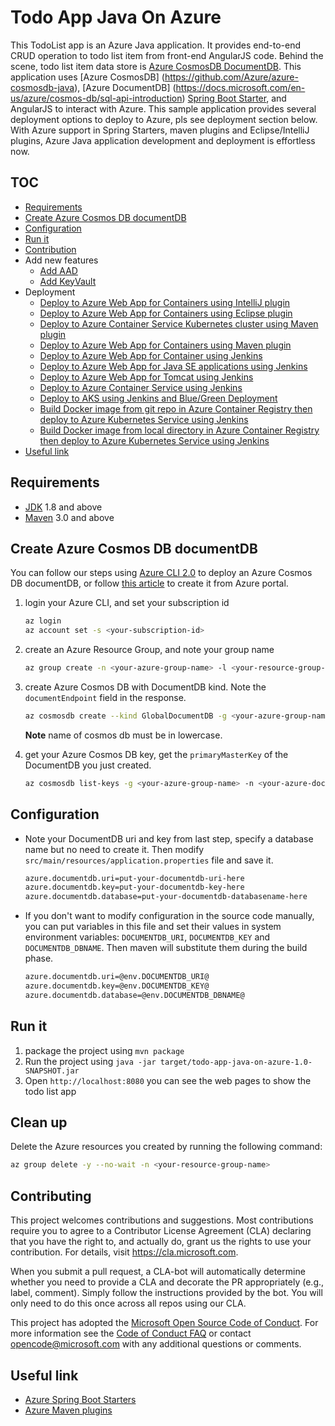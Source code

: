 # Todo App Java On Azure

This TodoList app is an Azure Java application. It provides end-to-end CRUD operation to todo list item from front-end AngularJS code. Behind the scene, todo list item data store is [Azure CosmosDB DocumentDB](https://docs.microsoft.com/en-us/azure/cosmos-db/documentdb-introduction). This application uses [Azure CosmosDB] (https://github.com/Azure/azure-cosmosdb-java), [Azure DocumentDB] (https://docs.microsoft.com/en-us/azure/cosmos-db/sql-api-introduction) [Spring Boot Starter](https://github.com/Microsoft/azure-spring-boot), and AngularJS to interact with Azure. This sample application provides several deployment options to deploy to Azure, pls see deployment section below. With Azure support in Spring Starters, maven plugins and Eclipse/IntelliJ plugins, Azure Java application development and deployment is effortless now.


## TOC

* [Requirements](#requirements)
* [Create Azure Cosmos DB documentDB](#create-azure-cosmos-db-documentdb)
* [Configuration](#configuration)
* [Run it](#run-it)
* [Contribution](#contributing)
* Add new features
    * [Add AAD](https://github.com/Microsoft/todo-app-java-on-azure/tree/aad-start)
    * [Add KeyVault](https://github.com/Microsoft/todo-app-java-on-azure/tree/keyvault-secrets)
* Deployment
    * [Deploy to Azure Web App for Containers using IntelliJ plugin](./doc/deployment/deploy-to-azure-web-app-using-intelliJ-plugin.md)
    * [Deploy to Azure Web App for Containers using Eclipse plugin](./doc/deployment/deploy-to-azure-web-app-using-eclipse-plugin.md)
    * [Deploy to Azure Container Service Kubernetes cluster using Maven plugin](./doc/deployment/deploy-to-azure-container-service-using-maven-plugin.md)
    * [Deploy to Azure Web App for Containers using Maven plugin](./doc/deployment/deploy-to-azure-web-app-using-maven-plugin.md)
    * [Deploy to Azure Web App for Container using Jenkins](./doc/deployment/deploy-to-azure-web-app-using-jenkins.md)
    * [Deploy to Azure Web App for Java SE applications using Jenkins](./doc/deployment/deploy-to-azure-web-app-javase-using-jenkins.md)
    * [Deploy to Azure Web App for Tomcat using Jenkins](./doc/deployment/deploy-to-azure-web-app-tomcat-using-jenkins.md)
    * [Deploy to Azure Container Service using Jenkins](./doc/deployment/deploy-to-azure-container-service-using-jenkins.md)
    * [Deploy to AKS using Jenkins and Blue/Green Deployment](./doc/deployment/deploy-to-AKS-blueegreen-using-jenkins.md)
    * [Build Docker image from git repo in Azure Container Registry then deploy to Azure Kubernetes Service using Jenkins](./doc/deployment/deploy-to-aks-with-acr-build-git-using-jenkins.md)
    * [Build Docker image from local directory in Azure Container Registry then deploy to Azure Kubernetes Service using Jenkins](./doc/deployment/deploy-to-aks-with-acr-build-local-using-jenkins.md)
* [Useful link](#useful-link)

## Requirements

* [JDK](http://www.oracle.com/technetwork/java/javase/downloads/jdk8-downloads-2133151.html) 1.8 and above
* [Maven](https://maven.apache.org/) 3.0 and above

## Create Azure Cosmos DB documentDB

You can follow our steps using [Azure CLI 2.0](https://docs.microsoft.com/en-us/cli/azure/install-azure-cli?view=azure-cli-latest) to deploy an Azure Cosmos DB documentDB,
or follow [this article](https://docs.microsoft.com/en-us/azure/cosmos-db/create-documentdb-java) to create it from Azure portal.

1. login your Azure CLI, and set your subscription id 
    
    ```bash
    az login
    az account set -s <your-subscription-id>
    ```
1. create an Azure Resource Group, and note your group name

    ```bash
    az group create -n <your-azure-group-name> -l <your-resource-group-region>
    ```

1. create Azure Cosmos DB with DocumentDB kind. Note the `documentEndpoint` field in the response.

   ```bash
   az cosmosdb create --kind GlobalDocumentDB -g <your-azure-group-name> -n <your-azure-documentDB-name>
   ```
   **Note** name of cosmos db must be in lowercase.
   
1. get your Azure Cosmos DB key, get the `primaryMasterKey` of the DocumentDB you just created.

    ```bash
    az cosmosdb list-keys -g <your-azure-group-name> -n <your-azure-documentDB-name>
    ```

## Configuration

* Note your DocumentDB uri and key from last step, specify a database name but no need to create it.
  Then modify `src/main/resources/application.properties` file and save it.

    ``` txt
    azure.documentdb.uri=put-your-documentdb-uri-here
    azure.documentdb.key=put-your-documentdb-key-here
    azure.documentdb.database=put-your-documentdb-databasename-here
    ``` 

* If you don't want to modify configuration in the source code manually, you can put variables in this file and 
  set their values in system environment variables: `DOCUMENTDB_URI`, `DOCUMENTDB_KEY` and `DOCUMENTDB_DBNAME`.
  Then maven will substitute them during the build phase.
    ``` txt
    azure.documentdb.uri=@env.DOCUMENTDB_URI@
    azure.documentdb.key=@env.DOCUMENTDB_KEY@
    azure.documentdb.database=@env.DOCUMENTDB_DBNAME@
    ``` 

## Run it

1. package the project using `mvn package`
1. Run the project using `java -jar target/todo-app-java-on-azure-1.0-SNAPSHOT.jar`
1. Open `http://localhost:8080` you can see the web pages to show the todo list app

## Clean up

Delete the Azure resources you created by running the following command:

```bash
az group delete -y --no-wait -n <your-resource-group-name>
```

## Contributing

This project welcomes contributions and suggestions.  Most contributions require you to agree to a
Contributor License Agreement (CLA) declaring that you have the right to, and actually do, grant us
the rights to use your contribution. For details, visit https://cla.microsoft.com.

When you submit a pull request, a CLA-bot will automatically determine whether you need to provide
a CLA and decorate the PR appropriately (e.g., label, comment). Simply follow the instructions
provided by the bot. You will only need to do this once across all repos using our CLA.

This project has adopted the [Microsoft Open Source Code of Conduct](https://opensource.microsoft.com/codeofconduct/).
For more information see the [Code of Conduct FAQ](https://opensource.microsoft.com/codeofconduct/faq/) or
contact [opencode@microsoft.com](mailto:opencode@microsoft.com) with any additional questions or comments.

## Useful link
- [Azure Spring Boot Starters](https://github.com/Microsoft/azure-spring-boot)
- [Azure Maven plugins](https://github.com/Microsoft/azure-maven-plugins)
